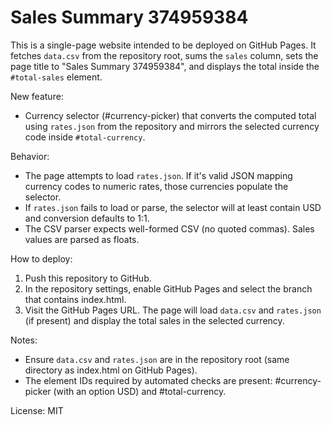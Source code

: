 # Sales Summary 374959384

This is a single-page website intended to be deployed on GitHub Pages. It fetches `data.csv` from the repository root, sums the `sales` column, sets the page title to "Sales Summary 374959384", and displays the total inside the `#total-sales` element.

New feature:
- Currency selector (#currency-picker) that converts the computed total using `rates.json` from the repository and mirrors the selected currency code inside `#total-currency`.

Behavior:
- The page attempts to load `rates.json`. If it's valid JSON mapping currency codes to numeric rates, those currencies populate the selector.
- If `rates.json` fails to load or parse, the selector will at least contain USD and conversion defaults to 1:1.
- The CSV parser expects well-formed CSV (no quoted commas). Sales values are parsed as floats.

How to deploy:
1. Push this repository to GitHub.
2. In the repository settings, enable GitHub Pages and select the branch that contains index.html.
3. Visit the GitHub Pages URL. The page will load `data.csv` and `rates.json` (if present) and display the total sales in the selected currency.

Notes:
- Ensure `data.csv` and `rates.json` are in the repository root (same directory as index.html on GitHub Pages).
- The element IDs required by automated checks are present: #currency-picker (with an option USD) and #total-currency.

License: MIT
